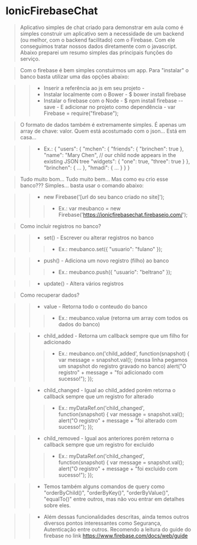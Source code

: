 # IonicFirebaseChat

> Aplicativo simples de chat criado para demonstrar em aula como é simples construir um aplicativo sem a necessidade de um backend (ou melhor, com o backend facilitado) com o Firebase. Com ele conseguimos tratar nossos dados diretamente com o javascript. Abaixo preparei um resumo simples das principais funções do serviço.

> Com o firebase é bem simples constuirmos um app. Para "instalar" o banco basta utilizar uma das opções abaixo:

>>+ Inserir a referência ao js em seu projeto - <script src="https://cdn.firebase.com/js/client/2.4.1/firebase.js"></script>
>>+ Instalar localmente com o Bower - $ bower install firebase
>>+ Instalar o firebase com o Node - $ npm install firebase --save - E adicionar no projeto como dependência - var Firebase = require("firebase");

> O formato de dados também é extremamente simples. É apenas um array de chave: valor. Quem está acostumado com o json... Está em casa...

>>+ Ex.: {
           "users": {
             "mchen": {
               "friends": { "brinchen": true },
               "name": "Mary Chen",
               // our child node appears in the existing JSON tree
               "widgets": { "one": true, "three": true }
             },
             "brinchen": { ... },
             "hmadi": { ... }
           }
         }

> Tudo muito bom... Tudo muito bem... Mas como eu crio esse banco??? Simples... basta usar o comando abaixo:

>>+ new Firebase('[url do seu banco criado no site]');
>>>* Ex.: var meubanco = new Firebase('https://ionicfirebasechat.firebaseio.com/');

> Como incluir registros no banco?

>>+ set() - Escrever ou alterar registros no banco
>>>* Ex.: meubanco.set({ "usuario": "fulano" });

>>+ push() - Adiciona um novo registro (filho) ao banco
>>>* Ex.: meubanco.push({ "usuario": "beltrano" });

>>+ update() - Altera vários registros

> Como recuperar dados?

>>+ value - Retorna todo o conteudo do banco
>>>* Ex.: meubanco.value (retorna um array com todos os dados do banco)

>>+ child_added - Retorna um callback sempre que um filho for adicionado
>>>* Ex.: meubanco.on('child_added', function(snapshot) {
            var message = snapshot.val(); (nessa linha pegamos um snapshot do registro gravado no banco)
            alert("O registro" + message + "foi adicionado com sucesso!");
          });

>>+ child_changed - Igual ao child_added porém retorna o callback sempre que um registro for alterado
>>>* Ex.: myDataRef.on('child_changed', function(snapshot) {
            var message = snapshot.val();
            alert("O registro" + message + "foi alterado com sucesso!");
          });

>>+ child_removed - Igual aos anteriores porém retorna o callback sempre que um registro for excluido
>>>* Ex.: myDataRef.on('child_changed', function(snapshot) {
            var message = snapshot.val();
            alert("O registro" + message + "foi excluido com sucesso!");
          });

>>+ Temos também alguns comandos de query como "orderByChild()", "orderByKey()", "orderByValue()", "equalTo()" entre outros, mas não vou entrar em detalhes sobre eles.

>>+ Além dessas funcionalidades descritas, ainda temos outros diversos pontos interessantes como Segurança, Autenticação entre outros. Recomendo a leitura do guide do firebase no link https://www.firebase.com/docs/web/guide

